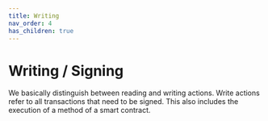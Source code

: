 ```yaml
---
title: Writing
nav_order: 4
has_children: true
---
```


# Writing / Signing

We basically distinguish between reading and writing actions. Write actions
refer to all transactions that need to be signed. This also includes the
execution of a method of a smart contract.
